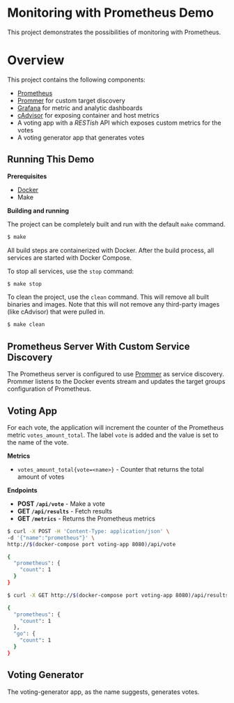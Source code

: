 # Monitoring with Prometheus Demo

This project demonstrates the possibilities of monitoring with Prometheus.

# Overview

This project contains the following components:

* [Prometheus](https://prometheus.io)
* [Prommer](https://github.com/tomverelst/prommer) for custom target discovery
* [Grafana](http://grafana.org/) for metric and analytic dashboards
* [cAdvisor](https://github.com/google/cadvisor) for exposing container and host metrics
* A voting app with a _RESTish_ API which exposes custom metrics for the votes
* A voting generator app that generates votes

## Running This Demo

**Prerequisites**

* [Docker](https://docker.com)
* Make

**Building and running**

The project can be completely built and run with the default `make` command.


```bash
$ make
```

All build steps are containerized with Docker.
After the build process,
all services are started with Docker Compose.

To stop all services, use the `stop` command:

```bash
$ make stop
```

To clean the project,
use the `clean` command.
This will remove all built binaries and images.
Note that this will not remove any third-party images (like cAdvisor) that were pulled in.

```bash
$ make clean
```

## Prometheus Server With Custom Service Discovery

The Prometheus server is configured to use [Prommer](https://github.com/tomverelst/prommer) as service discovery.
Prommer listens to the Docker events stream and updates the target groups configuration of Prometheus.


## Voting App

For each vote,
the application will increment the counter of the Prometheus metric `votes_amount_total`.
The label `vote` is added and the value is set to the name of the vote.

**Metrics**

* `votes_amount_total{vote=<name>}` - Counter that returns the total amount of votes

**Endpoints**

* **POST `/api/vote`** - Make a vote
* **GET `/api/results`** - Fetch results
* **GET `/metrics`** - Returns the Prometheus metrics

```bash
$ curl -X POST -H 'Content-Type: application/json' \ 
-d '{"name":"prometheus"}' \
http://$(docker-compose port voting-app 8080)/api/vote

{
  "prometheus": {
    "count": 1
  }
}

$ curl -X GET http://$(docker-compose port voting-app 8080)/api/results

{
  "prometheus": {
    "count": 1
  },
  "go": {
    "count": 1
  }
}

```

## Voting Generator

The voting-generator app,
as the name suggests,
generates votes.
